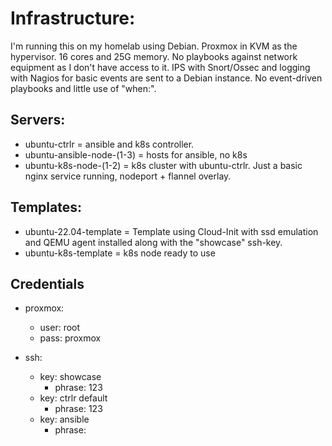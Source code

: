 # Infrastructure:
I'm running this on my homelab using Debian. Proxmox in KVM as the hypervisor. 16 cores and 25G memory. No playbooks against network equipment as I don't have access to it. IPS with Snort/Ossec and logging with Nagios for basic events are sent to a Debian instance. No event-driven playbooks and little use of "when:".

## Servers:
* ubuntu-ctrlr = ansible and k8s controller.
* ubuntu-ansible-node-(1-3) = hosts for ansible, no k8s
* ubuntu-k8s-node-(1-2) = k8s cluster with ubuntu-ctrlr. Just a basic nginx service running, nodeport + flannel overlay.

## Templates:
* ubuntu-22.04-template = Template using Cloud-Init with ssd emulation and QEMU agent installed along with the "showcase" ssh-key.
* ubuntu-k8s-template = k8s node ready to use

## Credentials
* proxmox:
  - user: root
  - pass: proxmox
  
* ssh:
  - key: showcase
    - phrase: 123
  - key: ctrlr default
    - phrase: 123
  - key: ansible
    - phrase: <blank>
